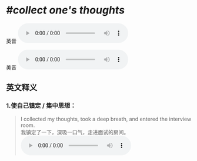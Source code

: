 # ***\#collect one's thoughts*** 
英音
<audio src="./media/collect one’s thoughts1_AAC.aac" controls="controls"></audio>

美音
<audio src="./media/collect one’s thoughts2_AAC.aac" controls="controls"></audio>



  

英文释义
---
### 1.**使自己镇定 / 集中思想：**  

 > I collected my thoughts, took a deep breath, and entered the interview room.  
 > 我镇定了一下，深吸一口气，走进面试的房间。    
<audio src="./media/9-collect.aac" controls="controls"></audio>


